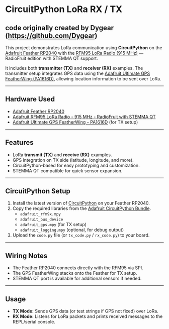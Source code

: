 # CircuitPython LoRa RX / TX

code originally created by Dygear (https://github.com/Dygear)
---
This project demonstrates LoRa communication using **CircuitPython** on the [Adafruit Feather RP2040](https://www.adafruit.com/product/4884) with the [RFM95 LoRa Radio (915 MHz)](https://www.adafruit.com/product/3072) — RadioFruit edition with STEMMA QT support.  

It includes both **transmitter (TX)** and **receiver (RX)** examples. The transmitter setup integrates GPS data using the [Adafruit Ultimate GPS FeatherWing (PA1616D)](https://www.adafruit.com/product/3133), allowing location information to be sent over LoRa.  

---

## Hardware Used
- [Adafruit Feather RP2040](https://www.adafruit.com/product/4884)  
- [Adafruit RFM95 LoRa Radio - 915 MHz - RadioFruit with STEMMA QT](https://www.adafruit.com/product/3072)  
- [Adafruit Ultimate GPS FeatherWing - PA1616D](https://www.adafruit.com/product/3133) (for TX setup)  

---

## Features
- LoRa **transmit (TX)** and **receive (RX)** examples.  
- GPS integration on TX side (latitude, longitude, and more).  
- CircuitPython-based for easy prototyping and customization.  
- STEMMA QT compatible for quick sensor expansion.  

---

## CircuitPython Setup
1. Install the latest version of [CircuitPython](https://circuitpython.org/board/feather_rp2040/) on your Feather RP2040.  
2. Copy the required libraries from the [Adafruit CircuitPython Bundle](https://circuitpython.org/libraries).  
   - `adafruit_rfm9x.mpy`  
   - `adafruit_bus_device`  
   - `adafruit_gps.mpy` (for TX setup)  
   - `adafruit_logging.mpy` (optional, for debug output)  
3. Upload the `code.py` file (or `tx_code.py` / `rx_code.py`) to your board.  

---

## Wiring Notes
- The Feather RP2040 connects directly with the RFM95 via SPI.  
- The GPS FeatherWing stacks onto the Feather for TX setup.  
- STEMMA QT port is available for additional sensors if needed.  

---

## Usage
- **TX Mode:** Sends GPS data (or test strings if GPS not fixed) over LoRa.  
- **RX Mode:** Listens for LoRa packets and prints received messages to the REPL/serial console.  


